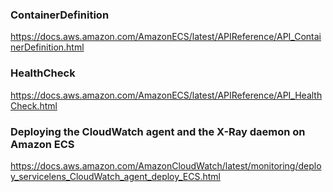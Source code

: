 ### ContainerDefinition
https://docs.aws.amazon.com/AmazonECS/latest/APIReference/API_ContainerDefinition.html

### HealthCheck
https://docs.aws.amazon.com/AmazonECS/latest/APIReference/API_HealthCheck.html

### Deploying the CloudWatch agent and the X-Ray daemon on Amazon ECS
https://docs.aws.amazon.com/AmazonCloudWatch/latest/monitoring/deploy_servicelens_CloudWatch_agent_deploy_ECS.html
